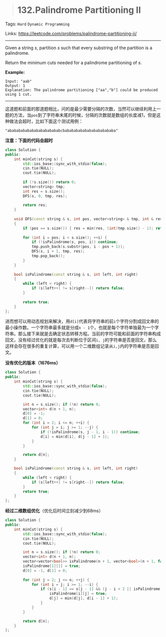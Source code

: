 > # 132.Palindrome Partitioning II

Tags: `Hard` `Dynamic Programming`

Links: https://leetcode.com/problems/palindrome-partitioning-ii/

------

Given a string *s*, partition *s* such that every substring of the partition is a palindrome.

Return the minimum cuts needed for a palindrome partitioning of *s*.

**Example:**

```
Input: "aab"
Output: 1
Explanation: The palindrome partitioning ["aa","b"] could be produced using 1 cut.
```

-----

这道题和前面的那道题相比，问的是最少需要分隔的次数，当然可以继续利用上一题的方法，当`pos`到了字符串末尾的时候，分隔的次数就是数组的长度减1，但是这种做法会超时，比如下面这个测试用例：

```
"ababababababababababababcbabababababababababababa"
```

**注意：下面的代码会超时**

```c++
class Solution {
public:
    int minCut(string s) {
        std::ios_base::sync_with_stdio(false);
        cin.tie(NULL);
        cout.tie(NULL);
        
        if (!s.size()) return 0;
        vector<string> tmp;
        int res = s.size();
        DFS(s, 0, tmp, res);
        
        return res;
    }
    
    void DFS(const string & s, int pos, vector<string> & tmp, int & res)
    {
        if (pos == s.size()) { res = min(res, (int)tmp.size() - 1); return; }
        
        for (int i = pos; i < s.size(); ++i) {
            if (!isPalindrome(s, pos, i)) continue;
            tmp.push_back(s.substr(pos, i - pos + 1));
            DFS(s, i + 1, tmp, res);
            tmp.pop_back();
        }
    }
    
    bool isPalindrome(const string & s, int left, int right)
    {
        while (left < right) {
            if (s[left++] != s[right--]) return false;            
        }
        
        return true;
    }
};
```



进而想可以用动态规划来解决，用`d[i]`代表将字符串的前`i`个字符分割成回文串的最小操作数。一个字符串最多就是分成`n - 1`个，也就是每个字符单独最为一个字符串。那么接下来就是去确定状态转移方程。当前的字符可能和前面的字符串构成回文，没有经过优化的就是每次去判断位于区间`i, j`的字符串是否是回文，那么这样会存在很多的重复计算，可以用一个二维数组记录从`i,j`内的字符串是否是回文。

**没有优化的版本（1676ms）**

```c++
class Solution {
public:
    int minCut(string s) {
        std::ios_base::sync_with_stdio(false);
        cin.tie(NULL);
        cout.tie(NULL);

        int n = s.size(); if (!n) return 0;
        vector<int> d(n + 1, n);
        d[0] = -1;
        d[1] = 0;
        for (int i = 2; i <= n; ++i) {
        	for (int j = i; j >= 1; --j) {
        		if (!isPalindrome(s, j - 1, i - 1)) continue;
        		d[i] = min(d[i], d[j - 1] + 1);
        	}
        }

        return d[n];
    }

    bool isPalindrome(const string & s, int left, int right)
    {
    	while (left	< right) {
    		if (s[left++] != s[right--]) return false;
    	}
    	return true;
    }
};
```

**经过二维数组优化**（优化后时间立刻减少到68ms）

```c++
class Solution {
public:
    int minCut(string s) {
        std::ios_base::sync_with_stdio(false);
        cin.tie(NULL);
        cout.tie(NULL);

        int n = s.size(); if (!n) return 0;
        vector<int> d(n + 1, n);
        vector<vector<bool>> isPalindrome(n + 1, vector<bool>(n + 1, false));
        isPalindrome[1][1] = true;
        d[0] = -1, d[1] = 0; 
        
        for (int j = 2; j <= n; ++j) {
        	for (int i = j; i >= 1; --i) {
        		if (s[i - 1] == s[j - 1] && (j - i < 2 || isPalindrome[i + 1][j - 1])) {
                    isPalindrome[i][j] = true;
                    d[j] = min(d[j], d[i - 1] + 1);
                }
        	}
        }

        return d[n];
    }
};
```



































